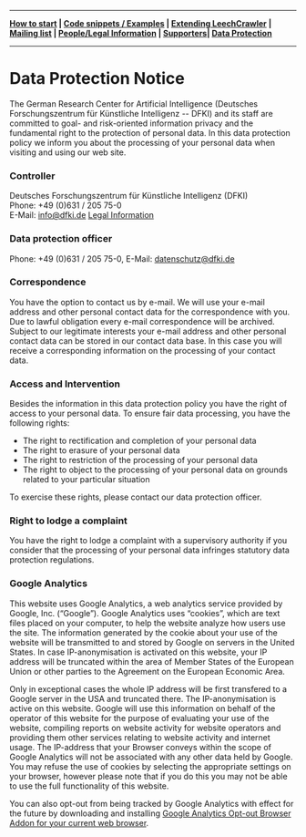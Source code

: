 ***
**[How to start](https://github.com/leechcrawler/leech/blob/master/how2start.md) | [Code snippets / Examples](https://github.com/leechcrawler/leech/blob/master/codeSnippets.md) | [Extending LeechCrawler](https://github.com/leechcrawler/leech/blob/master/extending.md) | [Mailing list](https://github.com/leechcrawler/leech/blob/master/mailinglist.md) | [People/Legal Information](https://github.com/leechcrawler/leech/blob/master/people.md) | [Supporters](https://github.com/leechcrawler/leech/blob/master/supporters.md)| [Data Protection](https://github.com/leechcrawler/leech/blob/master/dataprotection.md)**
***


# Data Protection Notice

The German Research Center for Artificial Intelligence (Deutsches Forschungszentrum für Künstliche Intelligenz -- DFKI) and its staff are committed to goal- and risk-oriented information privacy and the fundamental right to the protection of personal data. In this data protection policy we inform you about the processing of your personal data when visiting and using our web site.

 

### Controller

Deutsches Forschungszentrum für Künstliche Intelligenz (DFKI)  
Phone: +49 (0)631 / 205 75-0   
E-Mail: info@dfki.de [Legal Information](https://www.dfki.de/en/web/legal-notice/)

 

### Data protection officer

Phone: +49 (0)631 / 205 75-0, E-Mail: datenschutz@dfki.de

 

### Correspondence

You have the option to contact us by e-mail. We will use your e-mail address and other personal contact data for the correspondence with you. Due to lawful obligation every e-mail correspondence will be archived. Subject to our legitimate interests your e-mail address and other personal contact data can be stored in our contact data base. In this case you will receive a corresponding information on the processing of your contact data.

 

### Access and Intervention

Besides the information in this data protection policy you have the right of access to your personal data. To ensure fair data processing, you have the following rights:

* The right to rectification and completion of your personal data
* The right to erasure of your personal data
* The right to restriction of the processing of your personal data
* The right to object to the processing of your personal data on grounds related to your particular situation

To exercise these rights, please contact our data protection officer.

 

### Right to lodge a complaint

You have the right to lodge a complaint with a supervisory authority if you consider that the processing of your personal data infringes statutory data protection regulations.


### Google Analytics

This website uses Google Analytics, a web analytics service provided by Google, Inc. (“Google”). Google Analytics uses “cookies”, which are text files placed on your computer, to help the website analyze how users use the site. The information generated by the cookie about your use of the website will be transmitted to and stored by Google on servers in the United States. In case IP-anonymisation is activated on this website, your IP address will be truncated within the area of Member States of the European Union or other parties to the Agreement on the European Economic Area.

Only in exceptional cases the whole IP address will be first transfered to a Google server in the USA and truncated there. The IP-anonymisation is active on this website. Google will use this information on behalf of the operator of this website for the purpose of evaluating your use of the website, compiling reports on website activity for website operators and providing them other services relating to website activity and internet usage. The IP-address that your Browser conveys within the scope of Google Analytics will not be associated with any other data held by Google. You may refuse the use of cookies by selecting the appropriate settings on your browser, however please note that if you do this you may not be able to use the full functionality of this website.

You can also opt-out from being tracked by Google Analytics with effect for the future by downloading and installing [Google Analytics Opt-out Browser Addon for your current web browser](http://tools.google.com/dlpage/gaoptout?hl=en).
